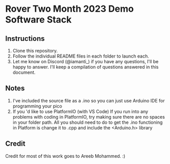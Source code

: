 # Rover Two Month 2023 Demo Software Stack

## Instructions
1. Clone this repository.
2. Follow the individual README files in each folder to launch each. 
3. Let me know on Discord (@iamanti_) if you have any questions, I'll be happy to answer. I'll keep a compilation of questions answered in this document.

## Notes
1. I've included the source file as a .ino so you can just use Arduino IDE for programming your pico
2. If you 'd like to use PlatformIO (with VS Code)
     If you run into any problems with coding in PlatformIO, try making sure there are no spaces in your folder path.
     All you should need to do to get the .ino functioning in Platform is change it to .cpp and include the <Arduino.h> library

## Credit
Credit for most of this work goes to Areeb Mohammed. :)
